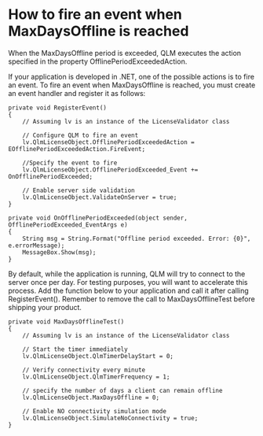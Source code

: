 # How to fire an event when MaxDaysOffline is reached

When the MaxDaysOffline period is exceeded, QLM executes the action specified in the property OfflinePeriodExceededAction.

If your application is developed in .NET, one of the possible actions is to fire an event. To fire an event when MaxDaysOffline is reached, you must create an event handler and register it as follows:

```
private void RegisterEvent()
{
    // Assuming lv is an instance of the LicenseValidator class

    // Configure QLM to fire an event
    lv.QlmLicenseObject.OfflinePeriodExceededAction = EOfflinePeriodExceededAction.FireEvent;

    //Specify the event to fire
    lv.QlmLicenseObject.OfflinePeriodExceeded_Event += OnOfflinePeriodExceeded;

    // Enable server side validation
    lv.QlmLicenseObject.ValidateOnServer = true;
}

private void OnOfflinePeriodExceeded(object sender, OfflinePeriodExceeded_EventArgs e)
{
    String msg = String.Format("Offline period exceeded. Error: {0}", e.errorMessage);
    MessageBox.Show(msg);
}
```

&#x20;

By default, while the application is running, QLM will try to connect to the server once per day. For testing purposes, you will want to accelerate this process. Add the function below to your application and call it after calling RegisterEvent(). Remember to remove the call to MaxDaysOfflineTest before shipping your product.

&#x20;

```
private void MaxDaysOfflineTest()
{
    // Assuming lv is an instance of the LicenseValidator class

    // Start the timer immediately
    lv.QlmLicenseObject.QlmTimerDelayStart = 0;

    // Verify connectivity every minute
    lv.QlmLicenseObject.QlmTimerFrequency = 1;

    // specify the number of days a client can remain offline
    lv.QlmLicenseObject.MaxDaysOffline = 0;

    // Enable NO connectivity simulation mode
    lv.QlmLicenseObject.SimulateNoConnectivity = true;
}
```
